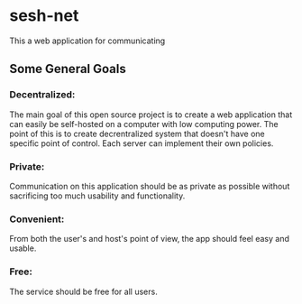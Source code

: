 # sesh-net

This a web application for communicating

## Some General Goals

### Decentralized:
The main goal of this open source project is to create a web application that can easily be self-hosted on a computer with low computing power. The point of this is to create decrentralized system that doesn't have one specific point of control. Each server can implement their own policies.

### Private:
Communication on this application should be as private as possible without sacrificing too much usability and functionality.

### Convenient:
From both the user's and host's point of view, the app should feel easy and usable.

### Free:
The service should be free for all users.
